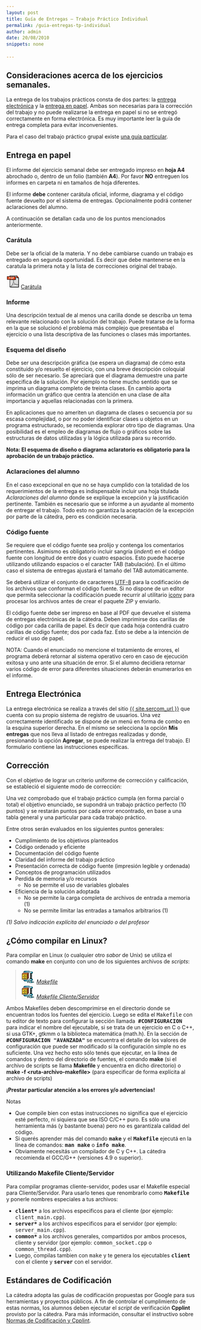 ```yaml
---
layout: post
title: Guía de Entregas – Trabajo Práctico Individual
permalink: /guia-entregas-tp-individual
author: admin
date: 20/08/2010
snippets: none

---
```

## Consideraciones acerca de los ejercicios semanales.

La entrega de los trabajos prácticos consta de dos partes: la <a href="/guia-entregas-tp-individual#EE">entrega electrónica</a> y la <a href="/guia-entregas-tp-individual#EP">entrega en papel</a>. Ambas son necesarias para la corrección del trabajo y no puede realizarse la entrega en papel si no se entregó correctamente en forma electrónica. Es muy importante leer la guía de entrega completa para evitar inconvenientes.

Para el caso del trabajo práctico grupal existe <a href="/guia-entregas-tp-final" target="_self">una guía particular</a>.

<a name="EP"></a>
## Entrega en papel

El informe del ejercicio semanal debe ser entregado impreso en <strong>hoja A4</strong> abrochado o, dentro de un folio (también <strong>A4</strong>). Por favor <strong>NO</strong> entreguen los informes en carpeta ni en tamaños de hoja diferentes.

El informe <strong>debe</strong> contener carátula oficial, informe, diagrama y el código fuente devuelto por el sistema de entregas. Opcionalmente podrá contener aclaraciones del alumno.

A continuación se detallan cada uno de los puntos mencionados anteriormente.

### Carátula

Debe ser la oficial de la materia. Y no debe cambiarse cuando un trabajo es entregado en segunda oportunidad. Es decir que debe mantenerse en la caratula la primera nota y la lista de correcciones original del trabajo.

<img class="alignnone size-full wp-image-71" title="Archivo PDF" src="/assets/2010/08/file-pdf.gif" alt="Archivo PDF" width="39" height="38"><a href="/assets/2010/08/caratula.pdf">Carátula</a>

### Informe

Una descripción textual de al menos una carilla donde se describa un tema relevante relacionado con la solución del trabajo. Puede tratarse de la forma en la que se solucionó el problema más complejo que presentaba el ejercicio o una lista descriptiva de las funciones o clases más importantes.

### Esquema del diseño

Debe ser una descripción gráfica (se espera un diagrama) de cómo esta constituido y/o resuelto el ejercicio, con una breve descripción coloquial sólo de ser necesario. Se apreciará que el diagrama demuestre una parte especifica de la solución. Por ejemplo no tiene mucho sentido que se imprima un diagrama completo de treinta clases. En cambio aporta información un gráfico que centra la atención en una clase de alta importancia y aquellas relacionadas con la primera.

En aplicaciones que no ameriten un diagrama de clases o secuencia por su escasa complejidad, o por no poder identificar clases u objetos en un programa estructurado, se recomienda explorar otro tipo de diagramas. Una posibilidad es el empleo de diagramas de flujo o gráficos sobre las estructuras de datos utilizadas y la lógica utilizada para su recorrido.

<strong>Nota: El esquema de diseño o diagrama aclaratorio es obligatorio para la aprobación de un trabajo práctico.</strong>

### Aclaraciones del alumno

En el caso excepcional en que no se haya cumplido con la totalidad de los requerimientos de la entrega es indispensable incluir una hoja titulada <em>Aclaraciones del alumno</em> donde se explique la excepción y la justificación pertinente. También es necesario que se informe a un ayudante al momento de entregar el trabajo. Todo esto no garantiza la aceptación de la excepción por parte de la cátedra, pero es condición necesaria.

<a name="CF"></a>
### Código fuente

Se requiere que el código fuente sea prolijo y contenga los comentarios pertinentes. Asimismo es obligatorio incluir sangría (<em>indent</em>) en el código fuente con longitud de entre dos y cuatro espacios. Esto puede hacerse utilizando utilizando espacios o el caracter TAB (tabulación). En el último caso el sistema de entregas ajustará el tamaño del TAB automáticamente.

Se deberá utilizar el conjunto de caracteres <a href="http://es.wikipedia.org/wiki/UTF8" target="_blank">UTF-8</a> para la codificación de los archivos que conforman el código fuente. Si no dispone de un editor que permita seleccionar la codificación puede recurrir al utilitario <a href="http://en.wikipedia.org/wiki/Iconv" target="_blank">iconv</a> para procesar los archivos antes de crear el paquete ZIP y enviarlo.

El código fuente debe ser impreso en base al PDF que devuelve el sistema de entregas electrónicas de la cátedra. Deben imprimirse dos carillas de código por cada carilla de papel. Es decir que cada hoja contendrá cuatro carillas de código fuente; dos por cada faz. Esto se debe a la intención de reducir el uso de papel.

NOTA: Cuando el enunciado no mencione el tratamiento de errores, el programa deberá retornar al sistema operativo cero en caso de ejecución exitosa y uno ante una situación de error. Si el alumno decidiera retornar varios código de error para diferentes situaciones deberán enumerarlos en el informe.

<a name="EE"></a>
## Entrega Electrónica

La entrega electrónica se realiza a través del sitio <a href="{{ site.sercom_url }}" target="_blank">{{ site.sercom_url }}</a> que cuenta con su propio sistema de registro de usuarios. Una vez correctamente identificado se dispone de un menú en forma de combo en la esquina superior derecha. En el mismo se selecciona la opción <strong>Mis entregas</strong> que nos lleva al listado de entregas realizadas y donde, presionando la opción <strong>Agregar</strong>, se puede realizar la entrega del trabajo. El formulario contiene las instrucciones específicas.

## Corrección

Con el objetivo de lograr un criterio uniforme de corrección y calificación, se estableció el siguiente modo de corrección:

Una vez comprobado que el trabajo práctico cumpla (en forma parcial o total) el objetivo enunciado, se supondrá un trabajo práctico perfecto (10 puntos) y se restarán puntos por cada error encontrado, en base a una tabla general y una particular para cada trabajo práctico.

Entre otros serán evaluados en los siguientes puntos generales:

<ul>
<li>Cumplimiento de los objetivos planteados</li>
<li>Código ordenado y eficiente</li>
<li>Documentación del código fuente</li>
<li>Claridad del informe del trabajo práctico</li>
<li>Presentación correcta de código fuente (impresión legible y ordenada)</li>
<li>Conceptos de programación utilizados</li>
<li>Perdida de memoria y/o recursos
<ul>
<li>No se permite el uso de variables globales</li>
</ul>
</li>
<li>Eficiencia de la solución adoptada
<ul>
<li>No se permite la carga completa de archivos de entrada a memoria (1)</li>
<li>No se permite limitar las entradas a tamaños arbitrarios (1)</li>
</ul>
</li>
</ul>

<em>(1) Salvo indicación explícita del enunciado o del profesor</em>

<a name="compilar"></a>
## ¿Cómo compilar en Linux?


Para compilar en Linux (o cualquier otro <em>sabor</em> de Unix) se utiliza el comando <strong>make</strong> en conjunto con uno de los siguientes archivos de <em>scripts</em>:

<blockquote><em><em><a href="/assets/2010/08/file-zip.gif"><img title="Archivo ZIP" src="/assets/2010/08/file-zip.gif" alt="Archivo ZIP" width="37" height="37"></a></em> <a href="/assets/2016/09/Makefile.zip">Makefile</a><br>
</em>
<em><a href="/assets/2010/08/file-zip.gif"><img title="Archivo ZIP" src="/assets/2010/08/file-zip.gif" alt="Archivo ZIP" width="37" height="37"></a> <a href="/assets/2016/09/Makefile_client_server.zip">Makefile Cliente/Servidor</a><br>
</em></blockquote>

Ambos Makefiles deben descomprimirse en el directorio donde se encuentran todos los fuentes del ejercicio. Luego se edita el <tt>Makefile</tt> con tu editor de texto para configurar la sección llamada&nbsp; <strong><tt>#CONFIGURACION</tt></strong> para indicar el nombre del ejecutable, si se trata de un ejercicio en C o C++, si usa GTK+, gtkmm o la biblioteca matemática (math.h).
En la sección de <strong><tt>#CONFIGURACION "AVANZADA"</tt></strong> se encuentra el detalle de los valores de configuración que puede ser modificado si la configuración simple no es suficiente.
Una vez hecho esto sólo tenés que ejecutar, en la línea de comandos y dentro del directorio de fuentes, el comando&nbsp;<strong><strong>make</strong></strong> (si el archivo de scripts se llama&nbsp;<strong>Makefile</strong> y encuentra en dicho directorio) o <strong>make -f &lt;ruta-archivo-makefile&gt;</strong> (para especificar de forma explícita al archivo de scripts)

<strong>¡Prestar particular atención a los errores y/o advertencias!</strong>

Notas

<ul>
<li>Que compile bien con estas instrucciones no significa que el ejercicio esté perfecto, ni siquiera que sea ISO C/C++ puro. Es sólo una herramienta más (y bastante buena) pero no es garantizala calidad del código.</li>
<li>Si querés aprender más del comando <strong><tt>make</tt></strong> y el <strong><tt>Makefile</tt></strong> ejecutá en la línea de comandos: <strong><tt>man make</tt></strong> o <strong><tt>info make</tt></strong>.</li>
<li>Obviamente necesitás un compilador de C y C++. La cátedra recomienda el GCC/G++ (versiones 4.9 o superior).</li>
</ul>

### Utilizando Makefile Cliente/Servidor

Para compilar programas cliente-servidor, podes usar el Makefile especial para Cliente/Servidor. Para usarlo tenes que renombrarlo como <strong><tt>Makefile </tt></strong>y ponerle nombres especiales a tus archivos:

<ul>
<li><strong><tt>client*</tt></strong> a los archivos especificos para el cliente (por ejemplo: <tt>client_main.cpp</tt>).</li>
<li><strong><tt>server*</tt></strong> a los archivos especificos para el servidor (por ejemplo: <tt>server_main.cpp</tt>).</li>
<li><strong><tt>common*</tt></strong> a los archivos generales, compartidos por ambos procesos, cliente y servidor (por ejemplo: <tt>common_socket.cpp</tt> o <tt>common_thread.cpp</tt>).</li>
<li>Luego, compilas tambien con <tt>make</tt> y te genera los ejecutables <strong><tt>client</tt></strong> con el cliente y <strong><tt>server</tt></strong> con el servidor.</li>
</ul>

## Estándares de Codificación

La cátedra adopta las guías de codificación propuestas por Google para sus herramientas y proyectos públicos. A fin de controlar el cumplimiento de estas normas, los alumnos deben ejecutar el <em>script</em> de verificación <strong>Cpplint</strong> provisto por la cátedra.
Para más información, consultar el instructivo sobre <a title="Normas de Codificación – CPPLint" href="/normas-cpplint">Normas de Codificación y Cpplint</a>.
